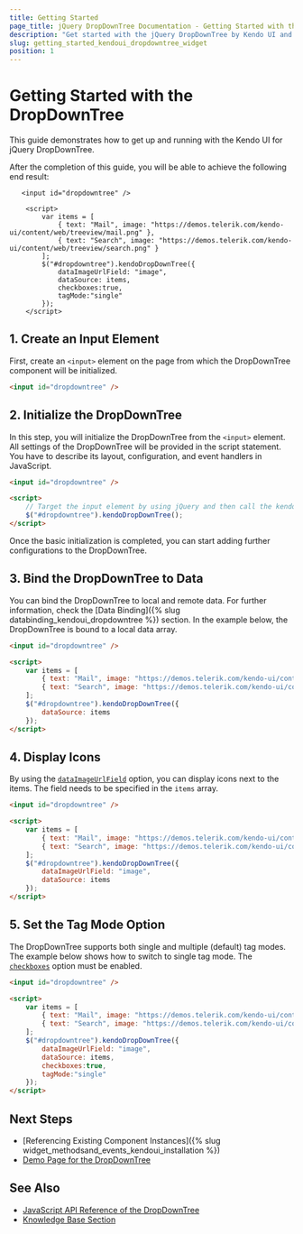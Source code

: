 ```yaml
---
title: Getting Started
page_title: jQuery DropDownTree Documentation - Getting Started with the DropDownTree
description: "Get started with the jQuery DropDownTree by Kendo UI and learn how to create, initialize, and enable the component."
slug: getting_started_kendoui_dropdowntree_widget
position: 1
---
```


# Getting Started with the DropDownTree

This guide demonstrates how to get up and running with the Kendo UI for jQuery DropDownTree.

After the completion of this guide, you will be able to achieve the following end result:

```dojo
   <input id="dropdowntree" />

	<script>
        var items = [
            { text: "Mail", image: "https://demos.telerik.com/kendo-ui/content/web/treeview/mail.png" },
            { text: "Search", image: "https://demos.telerik.com/kendo-ui/content/web/treeview/search.png" }
        ];
        $("#dropdowntree").kendoDropDownTree({
            dataImageUrlField: "image",
            dataSource: items,
            checkboxes:true,
            tagMode:"single"
        });
    </script>
```

## 1. Create an Input Element

First, create an `<input>` element on the page from which the DropDownTree component will be initialized. 

```html
<input id="dropdowntree" />
```

## 2. Initialize the DropDownTree 

In this step, you will initialize the DropDownTree from the `<input>` element. All settings of the DropDownTree will be provided in the script statement. You have to describe its layout, configuration, and event handlers in JavaScript.


```html
<input id="dropdowntree" />

<script>
    // Target the input element by using jQuery and then call the kendoDropDownTree() method.
    $("#dropdowntree").kendoDropDownTree();
</script>
```

Once the basic initialization is completed, you can start adding further configurations to the DropDownTree. 

## 3. Bind the DropDownTree to Data

You can bind the DropDownTree to local and remote data. For further information, check the [Data Binding]({% slug databinding_kendoui_dropdowntree %}) section. In the example below, the DropDownTree is bound to a local data array.

```html
<input id="dropdowntree" />

<script>
    var items = [
        { text: "Mail", image: "https://demos.telerik.com/kendo-ui/content/web/treeview/mail.png" },
        { text: "Search", image: "https://demos.telerik.com/kendo-ui/content/web/treeview/search.png" }
    ];
    $("#dropdowntree").kendoDropDownTree({
        dataSource: items
    });
</script>
```

## 4. Display Icons 

By using the [`dataImageUrlField`](/api/javascript/ui/dropdowntree/configuration/dataimageurlfield) option, you can display icons next to the items. The field needs to be specified in the `items` array.

```html
<input id="dropdowntree" />

<script>
    var items = [
        { text: "Mail", image: "https://demos.telerik.com/kendo-ui/content/web/treeview/mail.png" },
        { text: "Search", image: "https://demos.telerik.com/kendo-ui/content/web/treeview/search.png" }
    ];
    $("#dropdowntree").kendoDropDownTree({
        dataImageUrlField: "image",
        dataSource: items
    });
</script>
```

## 5. Set the Tag Mode Option

The DropDownTree supports both single and multiple (default) tag modes. The example below shows how to switch to single tag mode. The [`checkboxes`](/api/javascript/ui/dropdowntree/configuration/checkboxes) option must be enabled.

```html
<input id="dropdowntree" />

<script>
    var items = [
        { text: "Mail", image: "https://demos.telerik.com/kendo-ui/content/web/treeview/mail.png" },
        { text: "Search", image: "https://demos.telerik.com/kendo-ui/content/web/treeview/search.png" }
    ];
    $("#dropdowntree").kendoDropDownTree({
        dataImageUrlField: "image",
        dataSource: items,
        checkboxes:true,
        tagMode:"single"
    });
</script>
```

## Next Steps 

* [Referencing Existing Component Instances]({% slug widget_methodsand_events_kendoui_installation %}) 
* [Demo Page for the DropDownTree](https://demos.telerik.com/kendo-ui/dropdowntree/index)

## See Also 

* [JavaScript API Reference of the DropDownTree](/api/javascript/ui/datepicker)
* [Knowledge Base Section](/knowledge-base)

